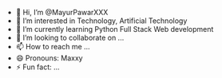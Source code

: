 - 👋 Hi, I’m @MayurPawarXXX
- 👀 I’m interested in Technology, Artificial Technology
- 🌱 I’m currently learning Python Full Stack Web development
- 💞️ I’m looking to collaborate on ...
- 📫 How to reach me ...
- 😄 Pronouns: Maxxy
- ⚡ Fun fact: ...

<!---
MayurPawarXXX/MayurPawarXXX is a ✨ special ✨ repository because its `README.md` (this file) appears on your GitHub profile.
You can click the Preview link to take a look at your changes.
--->
